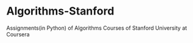 # Algorithms-Stanford

 Assignments(in Python) of Algorithms Courses of Stanford University at Coursera

